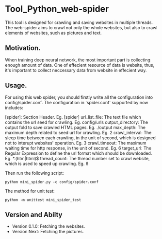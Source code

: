 # Tool_Python_web-spider
This tool is designed for crawling and saving websites in multiple threads.
The web-spider aims to crawl not only the whole websites, but also to crawl elements of websites, such as pictures and text.

## Motivation.
When training deep neural network, the most important part is collecting enough amount of data.
One of effecient resource of data is website, thus, it's important to collect neccessary data from website in effecient way.

## Usage.
For using this web spider, you should firstly write all the configuration into config/spider.conf. 
The configuration in 'spider.conf' supported by now includes:

[spider]: Section Header. Eg. [spider]
url_list_file: The text file which contains the url seed for crawling. Eg. config/urls
output_directory: The output fold to save crawled HTML pages. Eg. ./output
max_depth: The maximum depth related to seed url for crawling. Eg. 2
crawl_interval: The sleep time between each crawling, in the unit of second, which is designed not to interupt websites' operation. Eg. 3
crawl_timeout: The maximum waiting time for http response, in the unit of second. Eg. 6
target_url: The Regular Expression to define the url format which should be downloaded. Eg. *.(htm|html)$
thread_count: The thread number set to crawl website, which is used to speed up crawling. Eg. 6

Then run the following script:
    
    python mini_spider.py -c config/spider.conf
  

The method for unit test:
    
    python -m unittest mini_spider_test


## Version and Abilty
  - Version 0.1.0:  Fetching the websites.
  - Version Next:  Fetching the pictures.

